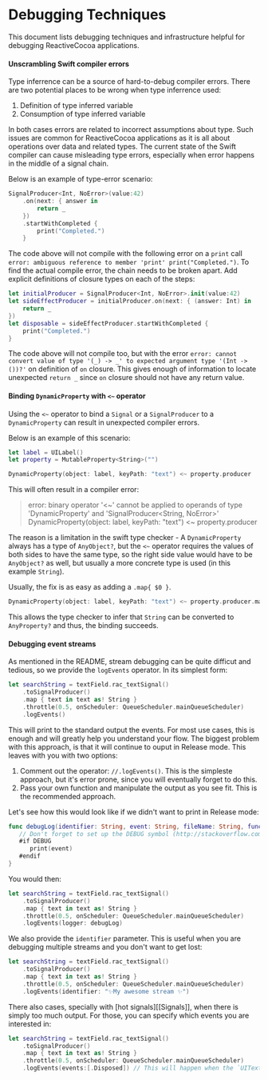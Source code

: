 # Debugging Techniques

This document lists debugging techniques and infrastructure helpful for debugging ReactiveCocoa applications.

#### Unscrambling Swift compiler errors

Type inferrence can be a source of hard-to-debug compiler errors. There are two potential places to be wrong when type inferrence used:

1. Definition of type inferred variable
2. Consumption of type inferred variable

In both cases errors are related to incorrect assumptions about type. Such issues are common for ReactiveCocoa applications as it is all about operations over data and related types. The current state of the Swift compiler can cause misleading type errors, especially when error happens in the middle of a signal chain. 

Below is an example of type-error scenario:

```swift
SignalProducer<Int, NoError>(value:42)
    .on(next: { answer in
        return _
    })
    .startWithCompleted {
        print("Completed.")
    }
```

The code above will not compile with the following error on a `print` call `error: ambiguous reference to member 'print'
print("Completed.")`. To find the actual compile error, the chain needs to be broken apart. Add explicit definitions of closure types on each of the steps:

```swift
let initialProducer = SignalProducer<Int, NoError>.init(value:42)
let sideEffectProducer = initialProducer.on(next: { (answer: Int) in
    return _
})
let disposable = sideEffectProducer.startWithCompleted {
    print("Completed.")
}
```

The code above will not compile too, but with the error `error: cannot convert value of type '(_) -> _' to expected argument type '(Int -> ())?'` on definition of `on` closure. This gives enough of information to locate unexpected `return _` since `on` closure should not have any return value.

#### Binding `DynamicProperty` with `<~` operator

Using the `<~` operator to bind a `Signal` or a `SignalProducer` to a `DynamicProperty` can result in unexpected compiler errors. 

Below is an example of this scenario:

```swift
let label = UILabel()
let property = MutableProperty<String>("")

DynamicProperty(object: label, keyPath: "text") <~ property.producer
```

This will often result in a compiler error: 

> error: binary operator '<~' cannot be applied to operands of type 'DynamicProperty' and 'SignalProducer<String, NoError>'
DynamicProperty(object: label, keyPath: "text") <~ property.producer

The reason is a limitation in the swift type checker - A `DynamicProperty` always has a type of `AnyObject?`, but the `<~` operator requires the values of both sides to have the same type, so the right side value would have to be `AnyObject?` as well, but usually a more concrete type is used (in this example `String`).

Usually, the fix is as easy as adding a `.map{ $0 }`.

```swift
DynamicProperty(object: label, keyPath: "text") <~ property.producer.map { $0 }
```

This allows the type checker to infer that `String` can be converted to `AnyProperty?` and thus, the binding succeeds.

#### Debugging event streams

As mentioned in the README, stream debugging can be quite difficut and tedious, so we provide the `logEvents` operator. In its  simplest form:

```swift
let searchString = textField.rac_textSignal()
    .toSignalProducer()
    .map { text in text as! String }
    .throttle(0.5, onScheduler: QueueScheduler.mainQueueScheduler)
    .logEvents()
```

This will print to the standard output the events. For most use cases, this is enough and will greatly help you understand your flow. 
The biggest problem with this approach, is that it will continue to ouput in Release mode. This leaves with you with two options:

1. Comment out the operator: `//.logEvents()`. This is the simpleste approach, but it's error prone, since you will eventually forget to do this.
2. Pass your own function and manipulate the output as you see fit. This is the recommended approach.

Let's see how this would look like if we didn't want to print in Release mode:

```swift
func debugLog(identifier: String, event: String, fileName: String, functionName: String, lineNumber: Int) {
   // Don't forget to set up the DEBUG symbol (http://stackoverflow.com/a/24112024/491239)
   #if DEBUG
      print(event)
   #endif
}
```

You would then:

```swift
let searchString = textField.rac_textSignal()
    .toSignalProducer()
    .map { text in text as! String }
    .throttle(0.5, onScheduler: QueueScheduler.mainQueueScheduler)
    .logEvents(logger: debugLog)
```

We also provide the `identifier` parameter. This is useful when you are debugging multiple streams and you don't want to get lost:

```swift
let searchString = textField.rac_textSignal()
    .toSignalProducer()
    .map { text in text as! String }
    .throttle(0.5, onScheduler: QueueScheduler.mainQueueScheduler)
    .logEvents(identifier: "✨My awesome stream ✨")
```

There also cases, specially with [hot signals][[Signals]], when there is simply too much output. For those, you can specify which events you are interested in:

```swift
let searchString = textField.rac_textSignal()
    .toSignalProducer()
    .map { text in text as! String }
    .throttle(0.5, onScheduler: QueueScheduler.mainQueueScheduler)
    .logEvents(events:[.Disposed]) // This will happen when the `UITextField` is released
```



